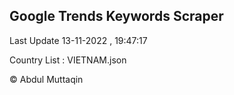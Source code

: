 

## Google Trends Keywords Scraper 
 
Last Update 13-11-2022 , 19:47:17

Country List :
VIETNAM.json



© Abdul Muttaqin 
